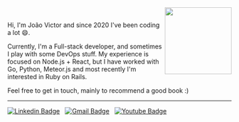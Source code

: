 <a href="https://portfolio-production-joaovictornsv.svc-us3.zcloud.ws" title="Enter the portal 👽">
  <img src="https://static.wikia.nocookie.net/minecraft_gamepedia/images/9/91/Campfire_JE2_BE2.gif/revision/latest/scale-to-width/360?cb=20200119163020" align="right" width=150 /><br>
</a>

Hi, I'm João Victor and since 2020 I've been coding a lot 😄.

Currently, I'm a Full-stack developer, and sometimes I play with some DevOps stuff.
My experience is focused on Node.js + React, but I have worked with Go, Python, Meteor.js and most recently I'm interested in Ruby on Rails.

Feel free to get in touch, mainly to recommend a good book :)

<hr>

[![Linkedin Badge](https://img.shields.io/badge/linkedin%20-%230077B5.svg?&style=for-the-badge&logo=linkedin&logoColor=white)](https://www.linkedin.com/in/joaovictornsv/) &nbsp;
[![Gmail Badge](https://img.shields.io/badge/Gmail-FFFFFF.svg?&style=for-the-badge&logo=gmail&logoColor=23DC322F)](mailto:joaovictornsv@gmail.com) &nbsp;
[![Youtube Badge](https://img.shields.io/badge/YOUTUBE-%23DC322F.svg?&style=for-the-badge&logo=youtube&logoColor=white)](https://youtube.com/@jvnsdev) &nbsp;
